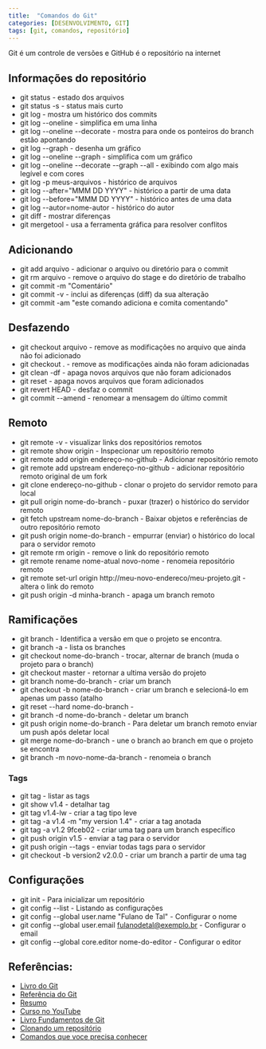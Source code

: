 ```yaml
---
title:  "Comandos do Git"
categories: [DESENVOLVIMENTO, GIT]
tags: [git, comandos, repositório]
---
```


Git é um controle de versões e GitHub é o repositório na internet

## Informações do repositório
* git status - estado dos arquivos
* git status -s - status mais curto
* git log - mostra um histórico dos commits
* git log --oneline - simplifica em uma linha
* git log --oneline --decorate - mostra para onde os ponteiros do branch estão apontando
* git log --graph - desenha um gráfico
* git log --oneline --graph - simplifica com um gráfico
* git log --oneline --decorate --graph --all - exibindo com algo mais legível e com cores
* git log -p meus-arquivos - histórico de arquivos
* git log --after="MMM DD YYYY" - histórico a partir de uma data
* git log --before="MMM DD YYYY" - histórico antes de uma data
* git log --autor=nome-autor - histórico do autor
* git diff - mostrar diferenças
* git mergetool - usa a ferramenta gráfica para resolver conflitos

## Adicionando
* git add arquivo - adicionar o arquivo ou diretório para o commit
* git rm arquivo - remove o arquivo do stage e do diretório de trabalho
* git commit -m "Comentário"
* git commit -v  - inclui as diferenças (diff) da sua alteração
* git commit -am "este comando adiciona e comita comentando"

## Desfazendo
* git checkout arquivo - remove as modificações no arquivo que ainda não foi adicionado
* git checkout . - remove as modificações ainda não foram adicionadas
* git clean -df - apaga novos arquivos que não foram adicionados
* git reset - apaga novos arquivos que foram adicionados
* git revert HEAD - desfaz o commit
* git commit --amend - renomear a mensagem do último commit

## Remoto
* git remote -v - visualizar links dos repositórios remotos
* git remote show origin - Inspecionar um repositório remoto
* git remote add origin endereço-no-github - Adicionar repositório remoto
* git remote add upstream endereço-no-github - adicionar repositório remoto original de um fork
* git clone endereço-no-github - clonar o projeto do servidor remoto para local
* git pull origin nome-do-branch - puxar (trazer) o histórico do servidor remoto
* git fetch upstream nome-do-branch - Baixar objetos e referências de outro repositório remoto
* git push origin nome-do-branch - empurrar (enviar) o histórico do local para o servidor remoto
* git remote rm origin - remove o link do repositório remoto
* git remote rename nome-atual novo-nome - renomeia repositório remoto
* git remote set-url origin http://meu-novo-endereco/meu-projeto.git - altera o link do remoto
* git push origin -d minha-branch - apaga um branch remoto

## Ramificações
* git branch - Identifica a versão em que o projeto se encontra.
* git branch -a - lista os branches
* git checkout nome-do-branch - trocar, alternar de branch (muda o projeto para o branch)
* git checkout master - retornar a ultima versão do projeto
* git branch nome-do-branch - criar um branch
* git checkout -b nome-do-branch - criar um branch e selecioná-lo em apenas um passo (atalho
* git reset --hard nome-do-branch - 
* git branch -d nome-do-branch  - deletar um branch
* git push origin nome-do-branch - Para deletar um branch remoto enviar um push após deletar local
* git merge nome-do-branch - une o branch ao branch em que o projeto se encontra
* git branch -m novo-nome-da-branch - renomeia o branch

### Tags
* git tag - listar as tags
* git show v1.4 - detalhar tag
* git tag v1.4-lw - criar a tag tipo leve
* git tag -a v1.4 -m "my version 1.4" - criar a tag anotada
* git tag -a v1.2 9fceb02 - criar uma tag para um branch específico
* git push origin v1.5 - enviar a tag para o servidor
* git push origin --tags - enviar todas tags para o servidor
* git checkout -b version2 v2.0.0 - criar um branch a partir de uma tag

## Configurações
* git init - Para inicializar um repositório
* git config --list - Listando as configurações
* git config --global user.name "Fulano de Tal" - Configurar o nome
* git config --global user.email fulanodetal@exemplo.br  - Configurar o email
* git config --global core.editor nome-do-editor - Configurar o editor

## Referências: 
* [Livro do Git](https://git-scm.com/book/pt-br/v2)
* [Referência do Git](https://git-scm.com/docs)
* [Resumo](http://devfuria.com.br/git/resumo/)
* [Curso no YouTube](https://www.youtube.com/watch?v=v8-4rI0cJXE&list=PLbEOwbQR9lqzK14I7OOeREEIE4k6rjgIj)
* [Livro Fundamentos de Git](https://git-scm.com/book/pt-br/v2/Fundamentos-de-Git-Gravando-Altera%C3%A7%C3%B5es-em-Seu-Reposit%C3%B3rio)
* [Clonando um repositório](https://docs.github.com/pt/github/getting-started-with-github/fork-a-repo)
* [Comandos que voce precisa conhecer](https://www.treinaweb.com.br/blog/comandos-do-git-que-voce-precisa-conhecer-parte-1/)

